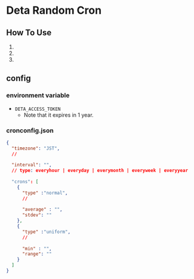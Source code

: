 # Deta Random Cron

## How To Use
1. 
2. 
3. 

## config
### environment variable
- `DETA_ACCESS_TOKEN`
  - Note that it expires in 1 year.

### cronconfig.json
```json
{
  "timezone": "JST",
  // 
  
  "interval": "",
  // type: everyhour | everyday | everymonth | everyweek | everyyear
  
  "crons": [
    {
      "type" :"normal",
      // 
      
      "average" : "",
      "stdev": ""
    },
    {
      "type" :"uniform",
      // 
      
      "min" : "",
      "range": ""
    }
  ]
}
```